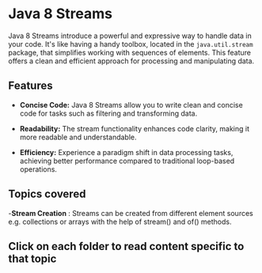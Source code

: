# Java 8 Streams

Java 8 Streams introduce a powerful and expressive way to handle data in your code. It's like having a handy toolbox, located in the `java.util.stream` package, that simplifies working with sequences of elements. This feature offers a clean and efficient approach for processing and manipulating data.

## Features

- **Concise Code:** Java 8 Streams allow you to write clean and concise code for tasks such as filtering and transforming data.
  
- **Readability:** The stream functionality enhances code clarity, making it more readable and understandable.

- **Efficiency:** Experience a paradigm shift in data processing tasks, achieving better performance compared to traditional loop-based operations.

## Topics covered

-**Stream Creation** : Streams can be created from different element sources e.g. collections or arrays with the help of stream() and of() methods.

## Click on each folder to read content specific to that topic

